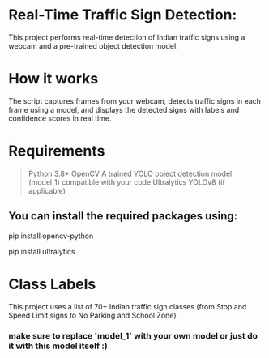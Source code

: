 # Real-Time Traffic Sign Detection:
This project performs real-time detection of Indian traffic signs using a webcam and a pre-trained object detection model.

# How it works
The script captures frames from your webcam, detects traffic signs in each frame using a model, and displays the detected signs with labels and confidence scores in real time.

# Requirements
 > Python 3.8+
 > OpenCV
 > A trained YOLO object detection model (model_1) compatible with your code
 > Ultralytics YOLOv8 (if applicable)

## You can install the required packages using:
pip install opencv-python

pip install ultralytics

# Class Labels
This project uses a list of 70+ Indian traffic sign classes (from Stop and Speed Limit signs to No Parking and School Zone).

### make sure to replace 'model_1' with your own model or just do it with this model itself :)

